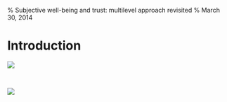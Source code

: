 % Subjective well-being and trust: multilevel approach revisited
% March 30, 2014


<link rel="stylesheet" href="http://bootswatch.com/superhero/bootstrap.css" media="screen">
<link rel="stylesheet" href="http://bootswatch.com/assets/css/bootswatch.min.css">

<!--
pandoc -s -S index.md -o index.html
-->


Introduction
=========================


![](http://upload.wikimedia.org/wikipedia/commons/thumb/4/41/Flag_of_Austria.svg/200px-Flag_of_Austria.svg.png)

</br>

![](http://upload.wikimedia.org/wikipedia/commons/thumb/b/bc/Flag_of_Finland.svg/200px-Flag_of_Finland.svg.png)

